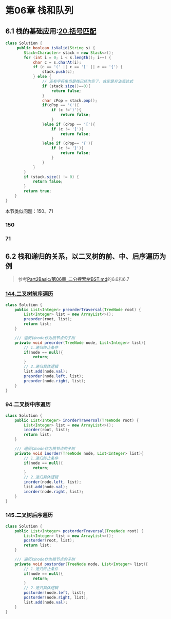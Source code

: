 # 第06章 栈和队列

## 6.1 栈的基础应用:[20.括号匹配](https://leetcode-cn.com/problems/valid-parentheses/submissions/)
```java
class Solution {
     public boolean isValid(String s) {
        Stack<Character> stack = new Stack<>();
        for (int i = 0; i < s.length(); i++) {
            char c = s.charAt(i);
            if (c == '(' || c == '[' || c == '{') {
                stack.push(c);
            } else {
                // 还有字符串但是栈已经为空了，肯定是非法表达式
                if (stack.size()==0){
                    return false;
                }
                char cPop = stack.pop();
                if(cPop == '('){
                    if (c !=')'){
                        return false;
                    }
                }else if (cPop == '['){
                    if (c != ']'){
                        return false;
                    }
                }else if (cPop== '{'){
                    if (c != '}'){
                        return false;
                    }
                }
            }
        }
        if (stack.size() != 0) {
            return false;
        }
        return true;
    }
}
```

本节类似问题：150、71

### 150

### 71

## 6.2 栈和递归的关系，以二叉树的前、中、后序遍历为例
> 参考[Part2Basic/第06章_二分搜索树BST.md](../Part2Basic/第06章_二分搜索树BST.md#66-二分搜索树的前序遍历)的6.6和6.7
### [144.二叉树前序遍历](https://leetcode-cn.com/problems/binary-tree-preorder-traversal/submissions/)
```java
class Solution {
    public List<Integer> preorderTraversal(TreeNode root) {
        List<Integer> list = new ArrayList<>();
        preorder(root, list);
        return list;
    }

    /// 遍历以node作为根节点的子树
    private void preorder(TreeNode node, List<Integer> list){
        // 1.递归终止条件
        if(node == null){
            return;
        }
        // 2.递归具体逻辑
        list.add(node.val);
        preorder(node.left, list);
        preorder(node.right, list);
    }
}
```
### 94.二叉树中序遍历
```java
class Solution {
    public List<Integer> inorderTraversal(TreeNode root) {
        List<Integer> list = new ArrayList<>();
        inorder(root, list);
        return list;
    }

    /// 遍历以node作为根节点的子树
    private void inorder(TreeNode node, List<Integer> list){
        // 1.递归终止条件
        if(node == null){
            return;
        }
        // 2.递归具体逻辑
        inorder(node.left, list);
        list.add(node.val);
        inorder(node.right, list);
    }
}
```
### 145.二叉树后序遍历
```java
class Solution {
    public List<Integer> postorderTraversal(TreeNode root) {
        List<Integer> list = new ArrayList<>();
        postorder(root, list);
        return list;
    }

    /// 遍历以node作为根节点的子树
    private void postorder(TreeNode node, List<Integer> list){
        // 1.递归终止条件
        if(node == null){
            return;
        }
        // 2.递归具体逻辑
        postorder(node.left, list);
        postorder(node.right, list);
        list.add(node.val);
    }
}
```
